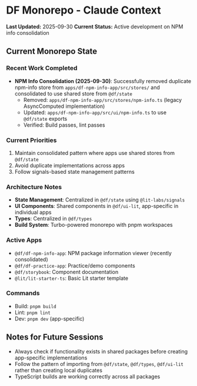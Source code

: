 # DF Monorepo - Claude Context

**Last Updated:** 2025-09-30
**Current Status:** Active development on NPM info consolidation

## Current Monorepo State

### Recent Work Completed
- **NPM Info Consolidation (2025-09-30)**: Successfully removed duplicate npm-info store from `apps/df-npm-info-app/src/stores/` and consolidated to use shared store from `@df/state`
  - Removed: `apps/df-npm-info-app/src/stores/npm-info.ts` (legacy AsyncComputed implementation)
  - Updated: `apps/df-npm-info-app/src/ui/npm-info.ts` to use `@df/state` exports
  - Verified: Build passes, lint passes

### Current Priorities
1. Maintain consolidated pattern where apps use shared stores from `@df/state`
2. Avoid duplicate implementations across apps
3. Follow signals-based state management patterns

### Architecture Notes
- **State Management**: Centralized in `@df/state` using `@lit-labs/signals`
- **UI Components**: Shared components in `@df/ui-lit`, app-specific in individual apps
- **Types**: Centralized in `@df/types`
- **Build System**: Turbo-powered monorepo with pnpm workspaces

### Active Apps
- `@df/df-npm-info-app`: NPM package information viewer (recently consolidated)
- `@df/df-practice-app`: Practice/demo components
- `@df/storybook`: Component documentation
- `@lit/lit-starter-ts`: Basic Lit starter template

### Commands
- Build: `pnpm build`
- Lint: `pnpm lint`
- Dev: `pnpm dev` (app-specific)

## Notes for Future Sessions
- Always check if functionality exists in shared packages before creating app-specific implementations
- Follow the pattern of importing from `@df/state`, `@df/types`, `@df/ui-lit` rather than creating local duplicates
- TypeScript builds are working correctly across all packages